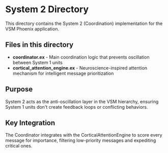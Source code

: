 # System 2 Directory

This directory contains the System 2 (Coordination) implementation for the VSM Phoenix application.

## Files in this directory

- **coordinator.ex** - Main coordination logic that prevents oscillation between System 1 units
- **cortical_attention_engine.ex** - Neuroscience-inspired attention mechanism for intelligent message prioritization

## Purpose

System 2 acts as the anti-oscillation layer in the VSM hierarchy, ensuring System 1 units don't create feedback loops or conflicting behaviors.

## Key Integration

The Coordinator integrates with the CorticalAttentionEngine to score every message for importance, filtering low-priority messages and expediting critical ones.